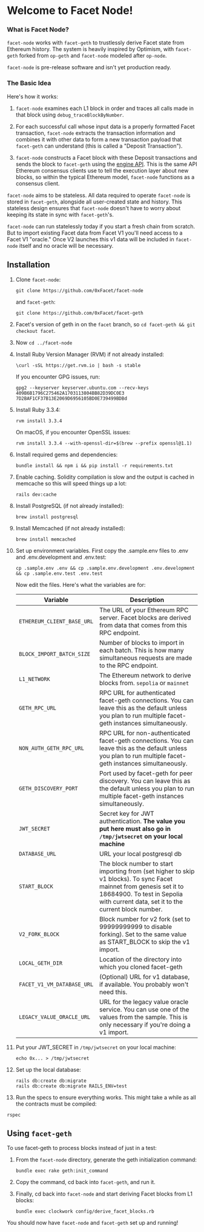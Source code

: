 # Welcome to Facet Node!

### What is Facet Node?

`facet-node` works with `facet-geth` to trustlessly derive Facet state from Ethereum history. The system is heavily inspired by Optimism, with `facet-geth` forked from `op-geth` and `facet-node` modeled after `op-node`.

`facet-node` is pre-release software and isn't yet production ready.

### The Basic Idea

Here's how it works:

1. `facet-node` examines each L1 block in order and traces all calls made in that block using `debug_traceBlockByNumber`.

2. For each successful call whose input data is a properly formatted Facet transaction, `facet-node` extracts the transaction information and combines it with other data to form a new transaction payload that `facet-geth` can understand (this is called a "Deposit Transaction").

3. `facet-node` constructs a Facet block with these Deposit transactions and sends the block to `facet-geth` using the [engine API](https://github.com/ethereum/execution-apis/tree/main/src/engine). This is the same API Ethereum consensus clients use to tell the execution layer about new blocks, so within the typical Ethereum model, `facet-node` functions as a consensus client.

`facet-node` aims to be stateless. All data required to operate `facet-node` is stored in `facet-geth`, alongside all user-created state and history. This stateless design ensures that `facet-node` doesn't have to worry about keeping its state in sync with `facet-geth`'s.

`facet-node` can run statelessly today if you start a fresh chain from scratch. But to import existing Facet data from Facet V1 you'll need access to a Facet V1 "oracle." Once V2 launches this v1 data will be included in `facet-node` itself and no oracle will be necessary.

## Installation

1. Clone `facet-node`:
   ```
   git clone https://github.com/0xFacet/facet-node
   ```
   
   and `facet-geth`:
   ```
   git clone https://github.com/0xFacet/facet-geth
   ```
2. Facet's version of geth in on the `facet` branch, so `cd facet-geth && git checkout facet`.
 
 2.  Now `cd ../facet-node`

2. Install Ruby Version Manager (RVM) if not already installed:
   ```
   \curl -sSL https://get.rvm.io | bash -s stable
   ```
   
   If you encounter GPG issues, run:
   ```
   gpg2 --keyserver keyserver.ubuntu.com --recv-keys 409B6B1796C275462A1703113804BB82D39DC0E3 7D2BAF1CF37B13E2069D6956105BD0E739499BDBd
   ```

3. Install Ruby 3.3.4:
   ```
   rvm install 3.3.4
   ```
   
   On macOS, if you encounter OpenSSL issues:
   ```
   rvm install 3.3.4 --with-openssl-dir=$(brew --prefix openssl@1.1)
   ```

4. Install required gems and dependencies:
   ```
   bundle install && npm i && pip install -r requirements.txt
   ```
   
4. Enable caching. Solidity compilation is slow and the output is cached in memcache so this will speed things up a lot:

   ```
   rails dev:cache
   ```

5. Install PostgreSQL (if not already installed):
   ```
   brew install postgresql
   ```

6. Install Memcached (if not already installed):
   ```
   brew install memcached
   ```

7. Set up environment variables. First copy the .sample.env files to .env and .env.development and .env.test:

    ```
    cp .sample.env .env && cp .sample.env.development .env.development && cp .sample.env.test .env.test
    ```
    
    Now edit the files. Here's what the variables are for:
    
    | Variable | Description |
    |----------|-------------|
    | `ETHEREUM_CLIENT_BASE_URL` | The URL of your Ethereum RPC server. Facet blocks are derived from data that comes from this RPC endpoint. |
    | `BLOCK_IMPORT_BATCH_SIZE` | Number of blocks to import in each batch. This is how many simultaneous requests are made to the RPC endpoint. |
    | `L1_NETWORK` | The Ethereum network to derive blocks from. `sepolia` or `mainnet` |
    | `GETH_RPC_URL` | RPC URL for authenticated facet-geth connections. You can leave this as the default unless you plan to run multiple facet-geth instances simultaneously. |
    | `NON_AUTH_GETH_RPC_URL` | RPC URL for non-authenticated facet-geth connections. You can leave this as the default unless you plan to run multiple facet-geth instances simultaneously. |
    | `GETH_DISCOVERY_PORT` | Port used by facet-geth for peer discovery. You can leave this as the default unless you plan to run multiple facet-geth instances simultaneously. |
    | `JWT_SECRET` | Secret key for JWT authentication. **The value you put here must also go in `/tmp/jwtsecret` on your local machine** |
    | `DATABASE_URL` | URL your local postgresql db |
    | `START_BLOCK` | The block number to start importing from (set higher to skip v1 blocks). To sync Facet mainnet from genesis set it to 18684900. To test in Sepolia with current data, set it to the current block number. |
    | `V2_FORK_BLOCK` | Block number for v2 fork (set to 99999999999 to disable forking). Set to the same value as START_BLOCK to skip the v1 import. |
    | `LOCAL_GETH_DIR` | Location of the directory into which you cloned facet-geth |
    | `FACET_V1_VM_DATABASE_URL` | (Optional) URL for v1 database, if available. You probably won't need this. |
    | `LEGACY_VALUE_ORACLE_URL` | URL for the legacy value oracle service. You can use one of the values from the sample. This is only necessary if you're doing a v1 import. |

8. Put your JWT_SECRET in `/tmp/jwtsecret` on your local machine:

    ```
    echo 0x... > /tmp/jwtsecret
    ```

9. Set up the local database:
   ```
   rails db:create db:migrate
   rails db:create db:migrate RAILS_ENV=test
   ```
   
10. Run the specs to ensure everything works. This might take a while as all the contracts must be compiled:
   ```
   rspec
   ```

## Using `facet-geth`

To use facet-geth to process blocks instead of just in a test:

1. From the `facet-node` directory, generate the geth initialization command:
   ```
   bundle exec rake geth:init_command
   ```

4. Copy the command, cd back into `facet-geth`, and run it.

5. Finally, cd back into `facet-node` and start deriving Facet blocks from L1 blocks:
   ```
   bundle exec clockwork config/derive_facet_blocks.rb
   ```

You should now have `facet-node` and `facet-geth` set up and running!
